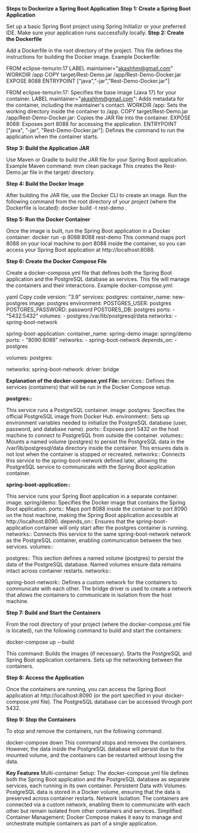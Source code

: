 **Steps to Dockerize a Spring Boot Application**
**Step 1: Create a Spring Boot Application**

Set up a basic Spring Boot project using Spring Initializr or your preferred IDE.
Make sure your application runs successfully locally.
**Step 2: Create the Dockerfile**

Add a Dockerfile in the root directory of the project. This file defines the instructions for building the Docker image.
Example Dockerfile:

FROM eclipse-temurin:17
LABEL maintainer="akashhm@gmail.com"
WORKDIR /app
COPY target/Rest-Demo.jar /app/Rest-Demo-Docker.jar
EXPOSE 8088
ENTRYPOINT ["java","-jar","Rest-Demo-Docker.jar"]

FROM eclipse-temurin:17: Specifies the base image (Java 17) for your container.
LABEL maintainer="akashhm@gmail.com": Adds metadata for the container, including the maintainer's contact.
WORKDIR /app: Sets the working directory inside the container to /app.
COPY target/Rest-Demo.jar /app/Rest-Demo-Docker.jar: Copies the JAR file into the container.
EXPOSE 8088: Exposes port 8088 for accessing the application.
ENTRYPOINT ["java", "-jar", "Rest-Demo-Docker.jar"]: Defines the command to run the application when the container starts.

**Step 3: Build the Application JAR**

Use Maven or Gradle to build the JAR file for your Spring Boot application.
Example Maven command:
mvn clean package
This creates the Rest-Demo.jar file in the target/ directory.

**Step 4: Build the Docker Image**

After building the JAR file, use the Docker CLI to create an image.
Run the following command from the root directory of your project (where the Dockerfile is located):
docker build -t rest-demo .

**Step 5: Run the Docker Container**

Once the image is built, run the Spring Boot application in a Docker container:
docker run -p 8088:8088 rest-demo
This command maps port 8088 on your local machine to port 8088 inside the container, so you can access your Spring Boot application at http://localhost:8088.

**Step 6: Create the Docker Compose File**

Create a docker-compose.yml file that defines both the Spring Boot application and the PostgreSQL database as services. This file will manage the containers and their interactions.
Example docker-compose.yml:

yaml
Copy code
version: "3.9"
services:
  postgres:
    container_name: new-postgres
    image: postgres
    environment:
      POSTGRES_USER: postgres
      POSTGRES_PASSWORD: password
      POSTGRES_DB: postgres
    ports:
      - "5432:5432"
    volumes:
      - postgres:/var/lib/postgresql/data
    networks:
      - spring-boot-network

  spring-boot-application:
    container_name: spring-demo
    image: spring/demo
    ports:
      - "8090:8088"
    networks:
      - spring-boot-network
    depends_on:
      - postgres

volumes:
  postgres:

networks:
  spring-boot-network:
    driver: bridge

    
**Explanation of the docker-compose.yml File:**
services:: Defines the services (containers) that will be run in the Docker Compose setup.

**postgres::**

This service runs a PostgreSQL container.
image: postgres: Specifies the official PostgreSQL image from Docker Hub.
environment:: Sets up environment variables needed to initialize the PostgreSQL database (user, password, and database name).
ports:: Exposes port 5432 on the host machine to connect to PostgreSQL from outside the container.
volumes:: Mounts a named volume (postgres) to persist the PostgreSQL data in the /var/lib/postgresql/data directory inside the container. This ensures data is not lost when the container is stopped or recreated.
networks:: Connects this service to the spring-boot-network defined later, allowing the PostgreSQL service to communicate with the Spring Boot application container.

**spring-boot-application::**

This service runs your Spring Boot application in a separate container.
image: spring/demo: Specifies the Docker image that contains the Spring Boot application.
ports:: Maps port 8088 inside the container to port 8090 on the host machine, making the Spring Boot application accessible at http://localhost:8090.
depends_on:: Ensures that the spring-boot-application container will only start after the postgres container is running.
networks:: Connects this service to the same spring-boot-network network as the PostgreSQL container, enabling communication between the two services.
volumes::

postgres:: This section defines a named volume (postgres) to persist the data of the PostgreSQL database. Named volumes ensure data remains intact across container restarts.
networks::

spring-boot-network:: Defines a custom network for the containers to communicate with each other. The bridge driver is used to create a network that allows the containers to communicate in isolation from the host machine.


**Step 7: Build and Start the Containers**

From the root directory of your project (where the docker-compose.yml file is located), run the following command to build and start the containers:

docker-compose up --build

This command:
Builds the images (if necessary).
Starts the PostgreSQL and Spring Boot application containers.
Sets up the networking between the containers.


**Step 8: Access the Application**

Once the containers are running, you can access the Spring Boot application at http://localhost:8090 (or the port specified in your docker-compose.yml file).
The PostgreSQL database can be accessed through port 5432.

**Step 9: Stop the Containers**

To stop and remove the containers, run the following command:

docker-compose down
This command stops and removes the containers. However, the data inside the PostgreSQL database will persist due to the mounted volume, and the containers can be restarted without losing the data.

**Key Features**
Multi-container Setup: The docker-compose.yml file defines both the Spring Boot application and the PostgreSQL database as separate services, each running in its own container.
Persistent Data with Volumes: PostgreSQL data is stored in a Docker volume, ensuring that the data is preserved across container restarts.
Network Isolation: The containers are connected via a custom network, enabling them to communicate with each other but remain isolated from other containers and services.
Simplified Container Management: Docker Compose makes it easy to manage and orchestrate multiple containers as part of a single application.








